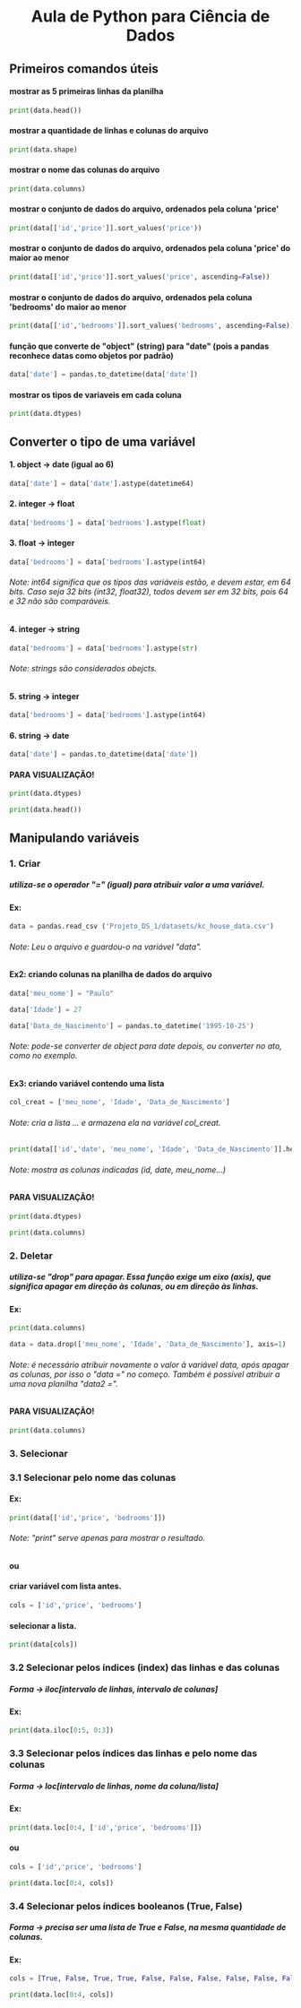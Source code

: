 #                     <p align="center">Aula de Python para Ciência de Dados</p>


##                         Primeiros comandos úteis


#### mostrar as 5 primeiras linhas da planilha
~~~Python
print(data.head())
~~~

#### mostrar a quantidade de linhas e colunas do arquivo
~~~Python
print(data.shape)
~~~

#### mostrar o nome das colunas do arquivo
~~~Python
print(data.columns)
~~~

#### mostrar o conjunto de dados do arquivo, ordenados pela coluna 'price'
~~~Python
print(data[['id','price']].sort_values('price'))
~~~

#### mostrar o conjunto de dados do arquivo, ordenados pela coluna 'price' do maior ao menor
~~~Python
print(data[['id','price']].sort_values('price', ascending=False))
~~~

#### mostrar o conjunto de dados do arquivo, ordenados pela coluna 'bedrooms' do maior ao menor
~~~Python
print(data[['id','bedrooms']].sort_values('bedrooms', ascending=False))
~~~

#### função que converte de "object" (string) para "date" (pois a pandas reconhece datas como objetos por padrão)
 ~~~Python
 data['date'] = pandas.to_datetime(data['date'])
~~~

#### mostrar os tipos de variaveis em cada coluna
~~~Python
print(data.dtypes)
~~~


##                    Converter o tipo de uma variável


#### 1. object -> date  (igual ao 6)
~~~Python
data['date'] = data['date'].astype(datetime64)
~~~

#### 2. integer -> float
~~~Python
data['bedrooms'] = data['bedrooms'].astype(float)
~~~

#### 3. float -> integer                                   
~~~Python
data['bedrooms'] = data['bedrooms'].astype(int64)
~~~
###### Note: int64 significa que os tipos das variáveis estão, e devem estar, em 64 bits. Caso seja 32 bits (int32, float32), todos devem ser em 32 bits, pois 64 e 32 não são comparáveis.

#### 4. integer -> string                                       
~~~Python
data['bedrooms'] = data['bedrooms'].astype(str)
~~~
###### Note: strings são considerados obejcts.

#### 5. string -> integer
~~~Python
data['bedrooms'] = data['bedrooms'].astype(int64)
~~~

#### 6. string -> date
~~~Python
data['date'] = pandas.to_datetime(data['date'])
~~~

#### PARA VISUALIZAÇÃO!
~~~Python
print(data.dtypes)
~~~
~~~Python
print(data.head())
~~~

##                          Manipulando variáveis 


### 1. Criar

##### utiliza-se o operador "=" (igual) para atribuir valor a uma variável.

#### Ex: 
~~~Python
data = pandas.read_csv ('Projeto_DS_1/datasets/kc_house_data.csv')
~~~
###### Note: Leu o arquivo e guardou-o na variável "data".

#### Ex2: criando colunas na planilha de dados do arquivo
~~~Python
data['meu_nome'] = "Paulo"
~~~
~~~Python
data['Idade'] = 27
~~~
~~~Python
data['Data_de_Nascimento'] = pandas.to_datetime('1995-10-25')
~~~
###### Note: pode-se converter de object para date depois, ou converter no ato, como no exemplo.

#### Ex3: criando variável contendo uma lista
~~~Python
col_creat = ['meu_nome', 'Idade', 'Data_de_Nascimento']
~~~
###### Note: cria a lista ... e armazena ela na variável col_creat.

~~~Python
print(data[['id','date', 'meu_nome', 'Idade', 'Data_de_Nascimento']].head())
~~~
###### Note: mostra as colunas indicadas (id, date, meu_nome...)

#### PARA VISUALIZAÇÃO!
~~~Python
print(data.dtypes)
~~~
~~~Python
print(data.columns)
~~~

### 2. Deletar

##### utiliza-se "drop" para apagar. Essa função exige um eixo (axis), que significa apagar em direção às colunas, ou em direção às linhas.

#### Ex:
~~~Python
print(data.columns)
~~~
~~~Python
data = data.drop(['meu_nome', 'Idade', 'Data_de_Nascimento'], axis=1)
~~~
###### Note: é necessário atribuir novamente o valor à variável data, após apagar as colunas, por isso o "data =" no começo. Também é possível atribuir a uma nova planilha "data2 =".

#### PARA VISUALIZAÇÃO!
~~~Python
print(data.columns)
~~~

### 3. Selecionar

### 3.1 Selecionar pelo nome das colunas

#### Ex:
~~~Python
print(data[['id','price', 'bedrooms']])
~~~
###### Note: "print" serve apenas para mostrar o resultado.

#### ou

#### criar variável com lista antes.
~~~Python
cols = ['id','price', 'bedrooms']
~~~
#### selecionar a lista.
~~~Python
print(data[cols])
~~~

### 3.2 Selecionar pelos índices (index) das linhas e das colunas

##### Forma -> iloc[intervalo de linhas, intervalo de colunas]

#### Ex:
~~~Python
print(data.iloc[0:5, 0:3])
~~~

### 3.3 Selecionar pelos índices das linhas e pelo nome das colunas

##### Forma -> loc[intervalo de linhas, nome da coluna/lista]

#### Ex:
~~~Python
print(data.loc[0:4, ['id','price', 'bedrooms']])
~~~

#### ou

~~~Python
cols = ['id','price', 'bedrooms']
~~~
~~~Python
print(data.loc[0:4, cols])
~~~

### 3.4 Selecionar pelos índices booleanos (True, False)

##### Forma -> precisa ser uma lista de True e False, na mesma quantidade de colunas.

#### Ex:
~~~Python
cols = [True, False, True, True, False, False, False, False, False, False, False, False, False, False, False, False, False, False, False, False, False ]
~~~
~~~Python
print(data.loc[0:4, cols])
~~~

